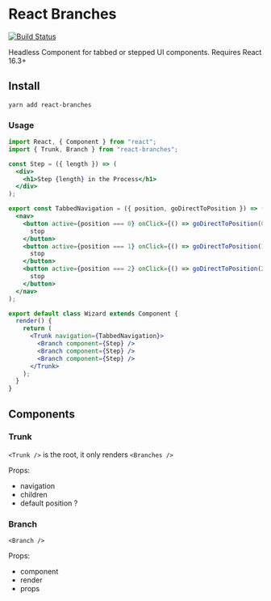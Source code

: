 # React Branches

[![Build Status](https://travis-ci.com/charliewilco/react-branches.svg?branch=master)](https://travis-ci.com/charliewilco/react-branches)

Headless Component for tabbed or stepped UI components. Requires React 16.3+

## Install

```
yarn add react-branches
```

### Usage

```jsx
import React, { Component } from "react";
import { Trunk, Branch } from "react-branches";

const Step = ({ length }) => (
  <div>
    <h1>Step {length} in the Process</h1>
  </div>
);

export const TabbedNavigation = ({ position, goDirectToPosition }) => (
  <nav>
    <button active={position === 0} onClick={() => goDirectToPosition(0)}>
      stop
    </button>
    <button active={position === 1} onClick={() => goDirectToPosition(1)}>
      stop
    </button>
    <button active={position === 2} onClick={() => goDirectToPosition(2)}>
      stop
    </button>
  </nav>
);

export default class Wizard extends Component {
  render() {
    return (
      <Trunk navigation={TabbedNavigation}>
        <Branch component={Step} />
        <Branch component={Step} />
        <Branch component={Step} />
      </Trunk>
    );
  }
}
```

## Components

### Trunk

`<Trunk />` is the root, it only renders `<Branches />`

Props:

- navigation
- children
- default position ?

### Branch

`<Branch />`

Props:

- component
- render
- props
